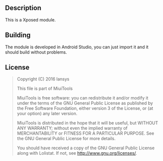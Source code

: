 Description
---
This is a Xposed module.

Building
---
The module is developed in Android Studio, you can just import it and it should build without problems.

License
---

> Copyright (C) 2016 lansys
> 
> This file is part of MiuiTools
> 
> MiuiTools is free software: you can redistribute it and/or modify 
> it under the terms of the GNU General Public License as published by
> the Free Software Foundation, either version 3 of the License, or
> (at your option) any later version.
> 
> MiuiTools is distributed in the hope that it will be useful,
> but WITHOUT ANY WARRANTY; without even the implied warranty of
> MERCHANTABILITY or FITNESS FOR A PARTICULAR PURPOSE.  See the
> GNU General Public License for more details.
> 
> You should have received a copy of the GNU General Public License
> along with Lolistat.  If not, see <http://www.gnu.org/licenses/>.